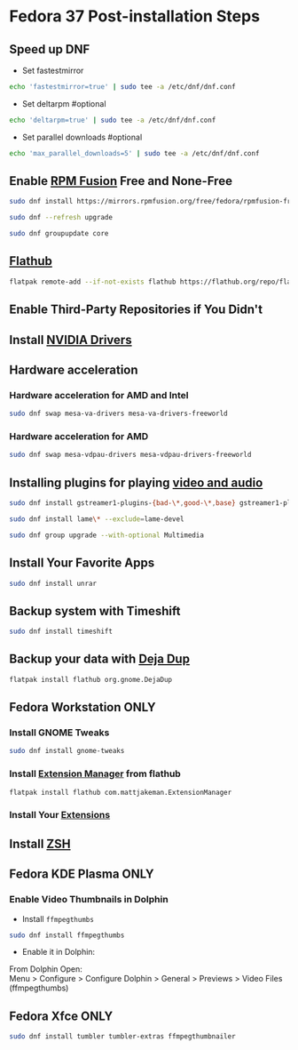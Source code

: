 # Fedora 37 Post-installation Steps

## Speed up DNF

- Set fastestmirror

```sh
echo 'fastestmirror=true' | sudo tee -a /etc/dnf/dnf.conf
```

- Set deltarpm #optional
 
```sh
echo 'deltarpm=true' | sudo tee -a /etc/dnf/dnf.conf
```

- Set parallel downloads #optional

```sh
echo 'max_parallel_downloads=5' | sudo tee -a /etc/dnf/dnf.conf
```

## Enable [RPM Fusion](https://docs.fedoraproject.org/en-US/quick-docs/setup_rpmfusion/) Free and None-Free

```sh
sudo dnf install https://mirrors.rpmfusion.org/free/fedora/rpmfusion-free-release-$(rpm -E %fedora).noarch.rpm https://mirrors.rpmfusion.org/nonfree/fedora/rpmfusion-nonfree-release-$(rpm -E %fedora).noarch.rpm
```

```sh
sudo dnf --refresh upgrade
```

```sh
sudo dnf groupupdate core
```

## [Flathub](https://flatpak.org/setup/Fedora)

```sh
flatpak remote-add --if-not-exists flathub https://flathub.org/repo/flathub.flatpakrepo
```

## Enable Third-Party Repositories if You Didn't

## Install [NVIDIA Drivers](https://rpmfusion.org/Howto/NVIDIA)

## Hardware acceleration

### Hardware acceleration for AMD and Intel

```sh
sudo dnf swap mesa-va-drivers mesa-va-drivers-freeworld
```

### Hardware acceleration for AMD

```sh
sudo dnf swap mesa-vdpau-drivers mesa-vdpau-drivers-freeworld
```

## Installing plugins for playing [video and audio](https://docs.fedoraproject.org/en-US/quick-docs/assembly_installing-plugins-for-playing-movies-and-music/)

```sh
sudo dnf install gstreamer1-plugins-{bad-\*,good-\*,base} gstreamer1-plugin-openh264 gstreamer1-libav --exclude=gstreamer1-plugins-bad-free-devel
```

```sh
sudo dnf install lame\* --exclude=lame-devel
```

```sh
sudo dnf group upgrade --with-optional Multimedia
```

## Install Your Favorite Apps

```sh
sudo dnf install unrar
```

## Backup system with Timeshift

```sh
sudo dnf install timeshift
```

## Backup your data with [Deja Dup](https://flathub.org/apps/details/org.gnome.DejaDup)

```sh
flatpak install flathub org.gnome.DejaDup
```

## Fedora Workstation ONLY

### Install GNOME Tweaks

```sh
sudo dnf install gnome-tweaks
```

### Install [Extension Manager](https://flathub.org/apps/details/com.mattjakeman.ExtensionManager) from flathub

```sh
flatpak install flathub com.mattjakeman.ExtensionManager
```

### Install Your [Extensions](https://www.youtube.com/watch?v=6yEJ43LLIJg)

## Install [ZSH](https://www.youtube.com/watch?v=fDuGKsQ3bV4)

## Fedora KDE Plasma ONLY

### Enable Video Thumbnails in Dolphin

- Install `ffmpegthumbs`

```sh
sudo dnf install ffmpegthumbs
```

- Enable it in Dolphin:

From Dolphin Open:  
Menu > Configure > Configure Dolphin > General > Previews > Video Files (ffmpegthumbs)

## Fedora Xfce ONLY

```sh
sudo dnf install tumbler tumbler-extras ffmpegthumbnailer
```